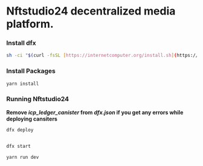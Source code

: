 # Nftstudio24 decentralized media platform.

### Install dfx

```sh
sh -ci "$(curl -fsSL [https://internetcomputer.org/install.sh](https://internetcomputer.org/install.sh))"
```

### Install Packages

```bash
yarn install
```

### Running Nftstudio24

**Remove *icp_ledger_canister* from *dfx.json* if you get any errors while deploying cansiters**

```bash
dfx deploy
```
```bash

dfx start 

yarn run dev
```
